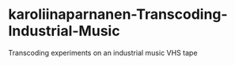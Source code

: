 # karoliinaparnanen-Transcoding-Industrial-Music
Transcoding experiments on an industrial music VHS tape
